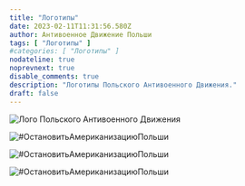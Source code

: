 ```yaml
---
title: "Логотипы"
date: 2023-02-11T11:31:56.580Z
author: Антивоенное Движение Польши
tags: [ "Логотипы" ]
#categories: [ "Логотипы" ]
nodateline: true
noprevnext: true
disable_comments: true
description: "Логотипы Польского Антивоенного Движения."
draft: false
---
```


![Лого Польского Антивоенного Движения](/PRA.jpeg)

![#ОстановитьАмериканизациюПольши](/SAP-1.jpeg)

![#ОстановитьАмериканизациюПольши](/SAP2.jpeg)

![#ОстановитьАмериканизациюПольши](/SAP3.jpeg)

